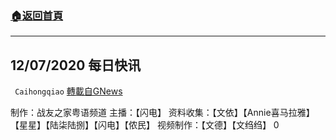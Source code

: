 ###  [:house:返回首頁](https://github.com/ourhimalayas/txt)
---

## 12/07/2020 每日快讯
` Caihongqiao` [轉載自GNews](https://gnews.org/zh-hans/627049/)

制作：战友之家粤语频道
主播：【闪电】 资料收集：【文依】【Annie喜马拉雅】【星星】【陆柒陆捌】【闪电】【侬民】 视频制作：【文德】【文绉绉】
0
